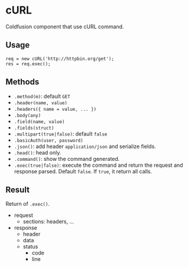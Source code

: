 # cURL
Coldfusion component that use cURL command.

## Usage

```
req = new cURL('http://httpbin.org/get');
res = req.exec();
```

## Methods

- `.method(m)`: default `GET`
- `.header(name, value)`
- `.headers({ name = value, ... })`
- `.body(any)`
- `.field(name, value)`
- `.fields(struct)`
- `.multipart(true|false)`: default `false`
- `.basicAuth(user, password)`
- `.json()`: add header `application/json` and serialize fields.
- `.head()`: head only.
- `.command()`: show the command generated.
- `.exec(true|false)`: execute the command and return the request and response parsed. Default `false`. If `true`, it return all calls.

## Result

Return of `.exec()`.

- request
  + sections: headers, ...
- response
  + header
  + data
  + status
    * code
    * line
